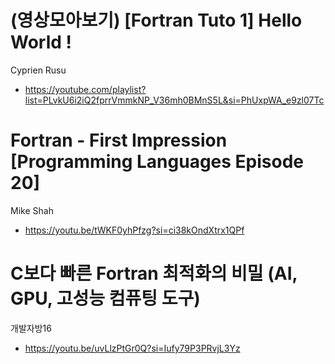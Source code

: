 # (영상모아보기) [Fortran Tuto 1] Hello World !
Cyprien Rusu
- https://youtube.com/playlist?list=PLvkU6i2iQ2fprrVmmkNP_V36mh0BMnS5L&si=PhUxpWA_e9zl07Tc


# Fortran - First Impression [Programming Languages Episode 20]
Mike Shah
- https://youtu.be/tWKF0yhPfzg?si=ci38kOndXtrx1QPf

# C보다 빠른 Fortran 최적화의 비밀 (AI, GPU, 고성능 컴퓨팅 도구)
개발자방16
- https://youtu.be/uvLlzPtGr0Q?si=Iufy79P3PRvjL3Yz
